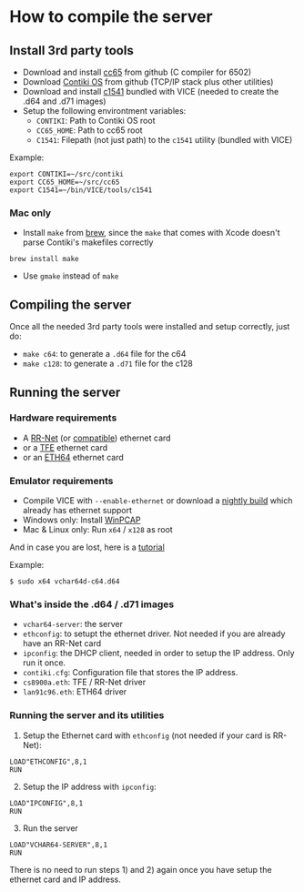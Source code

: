 # How to compile the server

## Install 3rd party tools

* Download and install [cc65][1] from github (C compiler for 6502) 
* Download [Contiki OS][2] from github (TCP/IP stack plus other utilities) 
* Download and install [c1541][3] bundled with VICE (needed to create the .d64 and .d71 images)
* Setup the following environtment variables:
    * `CONTIKI`: Path to Contiki OS root
    * `CC65_HOME`: Path to cc65 root
    * `C1541`: Filepath (not just path) to the `c1541` utility (bundled with VICE)

Example:

```
export CONTIKI=~/src/contiki
export CC65_HOME=~/src/cc65
export C1541=~/bin/VICE/tools/c1541
```

### Mac only

* Install `make` from [brew][7], since the `make` that comes with Xcode doesn't parse Contiki's makefiles correctly

```brew install make```

* Use `gmake` instead of `make`


## Compiling the server

Once all the needed 3rd party tools were installed and setup correctly, just do:

* `make c64`: to generate a `.d64` file for the c64
* `make c128`: to generate a `.d71` file for the c128


## Running the server

### Hardware requirements

* A [RR-Net][4] (or [compatible][5]) ethernet card
* or a [TFE][10] ethernet card
* or an [ETH64][9] ethernet card

### Emulator requirements

* Compile VICE with `--enable-ethernet` or download a [nightly build][6] which already has ethernet support
* Windows only: Install [WinPCAP][8]
* Mac & Linux only: Run `x64` / `x128` as root

And in case you are lost, here is a [tutorial][11]

Example:
```
$ sudo x64 vchar64d-c64.d64
```

### What's inside the .d64 / .d71 images

* `vchar64-server`: the server
* `ethconfig`: to setupt the ethernet driver. Not needed if you are already have an RR-Net card
* `ipconfig`: the DHCP client, needed in order to setup the IP address. Only run it once.
* `contiki.cfg`: Configuration file that stores the IP address.
* `cs8900a.eth`: TFE / RR-Net driver
* `lan91c96.eth`: ETH64 driver

### Running the server and its utilities

1) Setup the Ethernet card with `ethconfig` (not needed if your card is RR-Net):

```
LOAD"ETHCONFIG",8,1
RUN
```

2) Setup the IP address with `ipconfig`:

```
LOAD"IPCONFIG",8,1
RUN
```

3) Run the server

```
LOAD"VCHAR64-SERVER",8,1
RUN
```
There is no need to run steps 1) and 2) again once you have setup the ethernet card and IP address.


[1]: https://github.com/cc65/cc65
[2]: https://github.com/contiki-os/contiki
[3]: http://vice-emu.sourceforge.net/
[4]: http://wiki.icomp.de/wiki/RR-Net
[5]: http://www.go4retro.com/products/64nic/
[6]: http://vice.pokefinder.org/
[7]: http://brew.sh/
[8]: http://www.winpcap.org/
[9]: http://www.ide64.org/eth64.html
[10]: http://dunkels.com/adam/tfe/
[11]: https://www.commodoreserver.com/BlogEntryView.asp?EID=CDB68A9028654CCEA758D37C6DB3E05B
